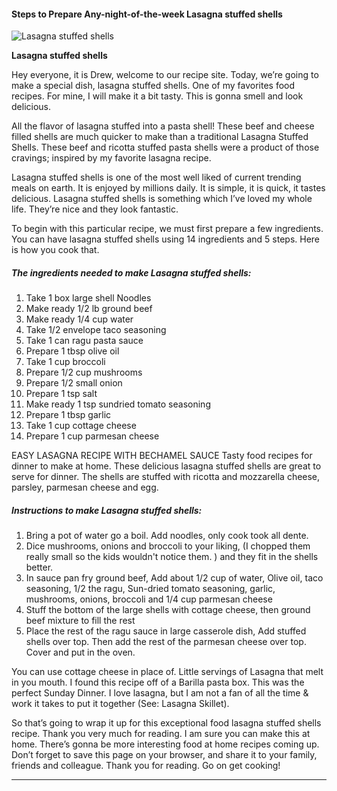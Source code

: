            

#### Steps to Prepare Any-night-of-the-week Lasagna stuffed shells

![Lasagna stuffed shells](https://img-global.cpcdn.com/recipes/5510310758711296/751x532cq70/lasagna-stuffed-shells-recipe-main-photo.jpg)

**Lasagna stuffed shells**

Hey everyone, it is Drew, welcome to our recipe site. Today, we’re going to make a special dish, lasagna stuffed shells. One of my favorites food recipes. For mine, I will make it a bit tasty. This is gonna smell and look delicious.

All the flavor of lasagna stuffed into a pasta shell! These beef and cheese filled shells are much quicker to make than a traditional Lasagna Stuffed Shells. These beef and ricotta stuffed pasta shells were a product of those cravings; inspired by my favorite lasagna recipe.

Lasagna stuffed shells is one of the most well liked of current trending meals on earth. It is enjoyed by millions daily. It is simple, it is quick, it tastes delicious. Lasagna stuffed shells is something which I’ve loved my whole life. They’re nice and they look fantastic.

To begin with this particular recipe, we must first prepare a few ingredients. You can have lasagna stuffed shells using 14 ingredients and 5 steps. Here is how you cook that.

##### The ingredients needed to make Lasagna stuffed shells:

1.  Take 1 box large shell Noodles
2.  Make ready 1/2 lb ground beef
3.  Make ready 1/4 cup water
4.  Take 1/2 envelope taco seasoning
5.  Take 1 can ragu pasta sauce
6.  Prepare 1 tbsp olive oil
7.  Take 1 cup broccoli
8.  Prepare 1/2 cup mushrooms
9.  Prepare 1/2 small onion
10.  Prepare 1 tsp salt
11.  Make ready 1 tsp sundried tomato seasoning
12.  Prepare 1 tbsp garlic
13.  Take 1 cup cottage cheese
14.  Prepare 1 cup parmesan cheese

EASY LASAGNA RECIPE WITH BECHAMEL SAUCE Tasty food recipes for dinner to make at home. These delicious lasagna stuffed shells are great to serve for dinner. The shells are stuffed with ricotta and mozzarella cheese, parsley, parmesan cheese and egg.

##### Instructions to make Lasagna stuffed shells:

1.  Bring a pot of water go a boil. Add noodles, only cook took all dente.
2.  Dice mushrooms, onions and broccoli to your liking, (I chopped them really small so the kids wouldn't notice them. ) and they fit in the shells better.
3.  In sauce pan fry ground beef, Add about 1/2 cup of water, Olive oil, taco seasoning, 1/2 the ragu, Sun-dried tomato seasoning, garlic, mushrooms, onions, broccoli and 1/4 cup parmesan cheese
4.  Stuff the bottom of the large shells with cottage cheese, then ground beef mixture to fill the rest
5.  Place the rest of the ragu sauce in large casserole dish, Add stuffed shells over top. Then add the rest of the parmesan cheese over top. Cover and put in the oven.

You can use cottage cheese in place of. Little servings of Lasagna that melt in you mouth. I found this recipe off of a Barilla pasta box. This was the perfect Sunday Dinner. I love lasagna, but I am not a fan of all the time & work it takes to put it together (See: Lasagna Skillet).

So that’s going to wrap it up for this exceptional food lasagna stuffed shells recipe. Thank you very much for reading. I am sure you can make this at home. There’s gonna be more interesting food at home recipes coming up. Don’t forget to save this page on your browser, and share it to your family, friends and colleague. Thank you for reading. Go on get cooking!

* * *